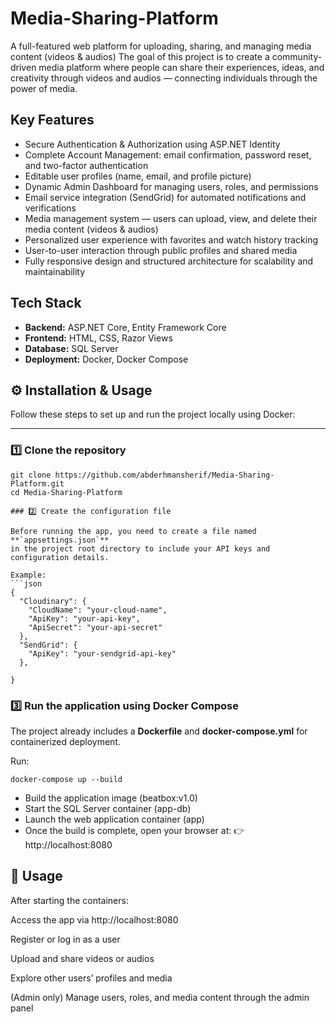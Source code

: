 # Media-Sharing-Platform

A full-featured web platform for uploading, sharing, and managing media content (videos & audios)
The goal of this project is to create a community-driven media platform where people can share their experiences, ideas, and creativity through videos and audios — connecting individuals through the power of media.



## Key Features

- Secure Authentication & Authorization using ASP.NET Identity  
- Complete Account Management: email confirmation, password reset, and two-factor authentication  
- Editable user profiles (name, email, and profile picture)  
- Dynamic Admin Dashboard for managing users, roles, and permissions  
- Email service integration (SendGrid) for automated notifications and verifications  
- Media management system — users can upload, view, and delete their media content (videos & audios)  
- Personalized user experience with favorites and watch history tracking  
- User-to-user interaction through public profiles and shared media  
- Fully responsive design and structured architecture for scalability and maintainability



## Tech Stack

- **Backend:** ASP.NET Core, Entity Framework Core
- **Frontend:** HTML, CSS, Razor Views
- **Database:** SQL Server 
- **Deployment:** Docker, Docker Compose



## ⚙️ Installation & Usage

Follow these steps to set up and run the project locally using Docker:

---


### 1️⃣ Clone the repository

```
git clone https://github.com/abderhmansherif/Media-Sharing-Platform.git
cd Media-Sharing-Platform

### 2️⃣ Create the configuration file

Before running the app, you need to create a file named **`appsettings.json`**  
in the project root directory to include your API keys and configuration details.

Example:
```json
{
  "Cloudinary": {
    "CloudName": "your-cloud-name",
    "ApiKey": "your-api-key",
    "ApiSecret": "your-api-secret"
  },
  "SendGrid": {
    "ApiKey": "your-sendgrid-api-key"
  },
 
}
```

### 3️⃣ Run the application using Docker Compose

The project already includes a **Dockerfile** and **docker-compose.yml** for containerized deployment.

Run:
```
docker-compose up --build

```

- Build the application image (beatbox:v1.0)
- Start the SQL Server container (app-db)
- Launch the web application container (app)
- Once the build is complete, open your browser at:
👉 http://localhost:8080


## 🧪 Usage

After starting the containers:

Access the app via http://localhost:8080

Register or log in as a user

Upload and share videos or audios

Explore other users’ profiles and media

(Admin only) Manage users, roles, and media content through the admin panel



